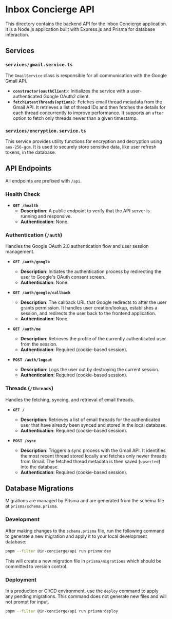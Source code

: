# Inbox Concierge API

This directory contains the backend API for the Inbox Concierge application. It is a Node.js application built with Express.js and Prisma for database interaction.

## Services

### `services/gmail.service.ts`

The `GmailService` class is responsible for all communication with the Google Gmail API.

- **`constructor(oauthClient)`**: Initializes the service with a user-authenticated Google OAuth2 client.
- **`fetchLatestThreads(options)`**: Fetches email thread metadata from the Gmail API. It retrieves a list of thread IDs and then fetches the details for each thread concurrently to improve performance. It supports an `after` option to fetch only threads newer than a given timestamp.

### `services/encryption.service.ts`

This service provides utility functions for encryption and decryption using `aes-256-gcm`. It is used to securely store sensitive data, like user refresh tokens, in the database.

## API Endpoints

All endpoints are prefixed with `/api`.

### Health Check

- **`GET /health`**
  - **Description**: A public endpoint to verify that the API server is running and responsive.
  - **Authentication**: None.

### Authentication (`/auth`)

Handles the Google OAuth 2.0 authentication flow and user session management.

- **`GET /auth/google`**
  - **Description**: Initiates the authentication process by redirecting the user to Google's OAuth consent screen.
  - **Authentication**: None.

- **`GET /auth/google/callback`**
  - **Description**: The callback URL that Google redirects to after the user grants permission. It handles user creation/lookup, establishes a session, and redirects the user back to the frontend application.
  - **Authentication**: None.

- **`GET /auth/me`**
  - **Description**: Retrieves the profile of the currently authenticated user from the session.
  - **Authentication**: Required (cookie-based session).

- **`POST /auth/logout`**
  - **Description**: Logs the user out by destroying the current session.
  - **Authentication**: Required (cookie-based session).

### Threads (`/threads`)

Handles the fetching, syncing, and retrieval of email threads.

- **`GET /`**
  - **Description**: Retrieves a list of email threads for the authenticated user that have already been synced and stored in the local database.
  - **Authentication**: Required (cookie-based session).

- **`POST /sync`**
  - **Description**: Triggers a sync process with the Gmail API. It identifies the most recent thread stored locally and fetches only newer threads from Gmail. The fetched thread metadata is then saved (`upserted`) into the database.
  - **Authentication**: Required (cookie-based session).

## Database Migrations

Migrations are managed by Prisma and are generated from the schema file at `prisma/schema.prisma`.

### Development

After making changes to the `schema.prisma` file, run the following command to generate a new migration and apply it to your local development database:

```sh
pnpm --filter @in-concierge/api run prisma:dev
```

This will create a new migration file in `prisma/migrations` which should be committed to version control.

### Deployment

In a production or CI/CD environment, use the `deploy` command to apply any pending migrations. This command does not generate new files and will not prompt for input.

```sh
pnpm --filter @in-concierge/api run prisma:deploy
```
